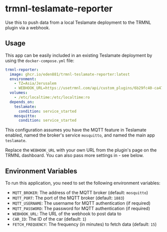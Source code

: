 # trmnl-teslamate-reporter

Use this to push data from a local Teslamate deployment to the TRMNL plugin via a webhook.

## Usage

This app can be easily included in an existing Teslamate deployment by using the `docker-compose.yml` file:

```yaml
trmnl-reporter:
  image: ghcr.io/eden881/trmnl-teslamate-reporter:latest
  environment:
    - TZ=Asia/Jerusalem
    - WEBHOOK_URL=https://usetrmnl.com/api/custom_plugins/6b29fc40-ca47-1067-b31d-00dd010662da
  volumes:
    - /etc/localtime:/etc/localtime:ro
  depends_on:
    teslamate:
      condition: service_started
    mosquitto:
      condition: service_started
```

This configuration assumes you have the MQTT feature in Teslamate enabled, named the broker's service `mosquitto`, and named the main app `teslamate`.

Replace the `WEBHOOK_URL` with your own URL from the plugin's page on the TRMNL dashboard.
You can also pass more settings in - see below.

## Environment Variables

To run this application, you need to set the following environment variables:

- `MQTT_BROKER`: The address of the MQTT broker (default: `mosquitto`)
- `MQTT_PORT`: The port of the MQTT broker (default: `1883`)
- `MQTT_USERNAME`: The username for MQTT authentication (if required)
- `MQTT_PASSWORD`: The password for MQTT authentication (if required)
- `WEBHOOK_URL`: The URL of the webhook to post data to
- `CAR_ID`: The ID of the car (default: `1`)
- `FETCH_FREQUENCY`: The frequency (in minutes) to fetch data (default: `15`)
